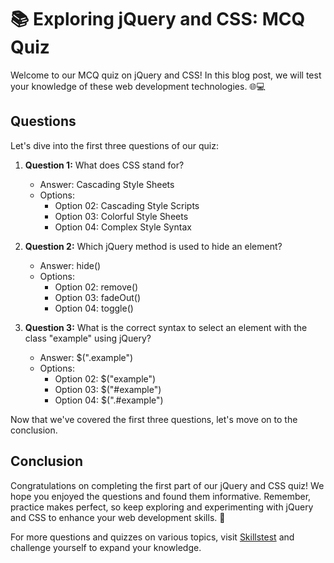 # 📚 Exploring jQuery and CSS: MCQ Quiz

Welcome to our MCQ quiz on jQuery and CSS! In this blog post, we will test your knowledge of these web development technologies. 🌐💻

## Questions

Let's dive into the first three questions of our quiz:

1. **Question 1:** What does CSS stand for?
   - Answer: Cascading Style Sheets
   - Options:
     - Option 02: Cascading Style Scripts
     - Option 03: Colorful Style Sheets
     - Option 04: Complex Style Syntax

2. **Question 2:** Which jQuery method is used to hide an element?
   - Answer: hide()
   - Options:
     - Option 02: remove()
     - Option 03: fadeOut()
     - Option 04: toggle()

3. **Question 3:** What is the correct syntax to select an element with the class "example" using jQuery?
   - Answer: $(".example")
   - Options:
     - Option 02: $("example")
     - Option 03: $("#example")
     - Option 04: $(".#example")

Now that we've covered the first three questions, let's move on to the conclusion.

## Conclusion

Congratulations on completing the first part of our jQuery and CSS quiz! We hope you enjoyed the questions and found them informative. Remember, practice makes perfect, so keep exploring and experimenting with jQuery and CSS to enhance your web development skills. 🚀

For more questions and quizzes on various topics, visit [Skillstest](skillstest.me) and challenge yourself to expand your knowledge.

